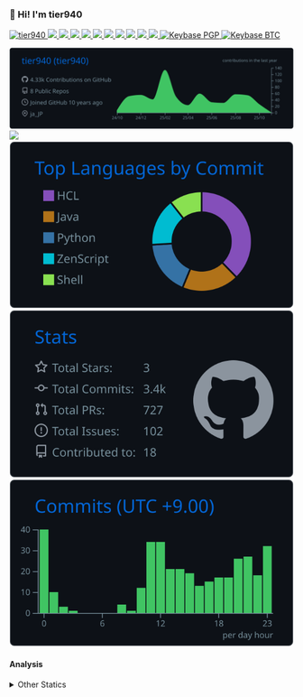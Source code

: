 ### 👋 Hi! I'm tier940

<p align="left"> 
  <a href="https://github.com/tier940/tier940/">
    <img src="https://komarev.com/ghpvc/?username=tier940" alt="tier940" />
  </a>
  <a href="http://twitter.com/tier940">
    <img height="20" src="https://img.shields.io/twitter/follow/tier940?label=Twitter&logo=twitter&style=flat" />
  </a>
  <a href="https://github.com/tier940">
    <img height="20" src="https://img.shields.io/github/followers/tier940?label=follow&logo=github&style=flat" />
  </a>
  <a href="https://www.reddit.com/user/tier940">
    <img height="20" src="https://img.shields.io/reddit/user-karma/combined/tier940?label=Reddit&logo=reddit&style=flat" />
  </a>
  <a href="https://stackoverflow.com/users/17317833/tier940">
    <img height="20" src="https://img.shields.io/stackexchange/stackoverflow/r/17317833?label=StackOverflow&logo=stack-overflow&style=flat" />
  </a>
  <a href="https://zenn.dev/tier940">
    <img height="20" src="https://zenn.badge.nikaera.com/s/tier940/likes" />
  </a>
  <a href="https://zenn.dev/tier940">
    <img height="20" src="https://zenn.badge.nikaera.com/s/tier940/followers" />
  </a>
  <a href="https://zenn.dev/tier940">
    <img height="20" src="https://zenn.badge.nikaera.com/s/tier940/articles" />
  </a>
  <a href="http://qiita.com/tier940">
    <img height="20" src="https://qiita-badge.apiapi.app/s/tier940/posts.svg" />
  </a>
  <a href="http://qiita.com/tier940">
    <img height="20" src="https://qiita-badge.apiapi.app/s/tier940/contributions.svg" />
  </a>
  <a href="https://github.com/tier940/tier940/">
    <img height="20" src="https://github.com/tier940/tier940/actions/workflows/main.yml/badge.svg" />
  </a>
  <a href="https://keybase.io/tier940">
    <img alt="Keybase PGP" src="https://img.shields.io/keybase/pgp/tier940">
  </a>
  <a href="https://keybase.io/tier940">
    <img alt="Keybase BTC" src="https://img.shields.io/keybase/btc/tier940">
  </a>
</p>

[![](https://raw.githubusercontent.com/tier940/tier940/main/profile-summary-card-output/github_dark/0-profile-details.svg)](https://github.com/vn7n24fzkq/github-profile-summary-cards)
[![](https://raw.githubusercontent.com/tier940/tier940/main/profile-summary-card-output/github_dark/1-repos-per-language.svg)](https://github.com/vn7n24fzkq/github-profile-summary-cards) [![](https://raw.githubusercontent.com/tier940/tier940/main/profile-summary-card-output/github_dark/2-most-commit-language.svg)](https://github.com/vn7n24fzkq/github-profile-summary-cards)
[![](https://raw.githubusercontent.com/tier940/tier940/main/profile-summary-card-output/github_dark/3-stats.svg)](https://github.com/vn7n24fzkq/github-profile-summary-cards) [![](https://raw.githubusercontent.com/tier940/tier940/main/profile-summary-card-output/github_dark/4-productive-time.svg)](https://github.com/vn7n24fzkq/github-profile-summary-cards)


#### Analysis
<!-- <img height="150" src="https://github.com/tier940/tier940/blob/master/images/stat.svg" alt="Alternative Text"/> -->

<details>
  <summary>Other Statics</summary>
  <!--START_SECTION:waka-->
![Code Time](http://img.shields.io/badge/Code%20Time-4%2C428%20hrs%2049%20mins-blue)

**🐱 My GitHub Data** 

> 📦 35.0 kB Used in GitHub's Storage 
 > 
> 💼 Opted to Hire
 > 
> 📜 8 Public Repositories 
 > 
> 🔑 5 Private Repositories 
 > 
**I'm an Early 🐤** 

```text
🌞 Morning                2669 commits        ████░░░░░░░░░░░░░░░░░░░░░   16.40 % 
🌆 Daytime                5924 commits        █████████░░░░░░░░░░░░░░░░   36.40 % 
🌃 Evening                5985 commits        █████████░░░░░░░░░░░░░░░░   36.78 % 
🌙 Night                  1695 commits        ███░░░░░░░░░░░░░░░░░░░░░░   10.42 % 
```
📅 **I'm Most Productive on Saturday** 

```text
Monday                   1620 commits        ██░░░░░░░░░░░░░░░░░░░░░░░   09.96 % 
Tuesday                  2648 commits        ████░░░░░░░░░░░░░░░░░░░░░   16.27 % 
Wednesday                2007 commits        ███░░░░░░░░░░░░░░░░░░░░░░   12.33 % 
Thursday                 1689 commits        ███░░░░░░░░░░░░░░░░░░░░░░   10.38 % 
Friday                   2277 commits        ███░░░░░░░░░░░░░░░░░░░░░░   13.99 % 
Saturday                 3044 commits        █████░░░░░░░░░░░░░░░░░░░░   18.71 % 
Sunday                   2988 commits        █████░░░░░░░░░░░░░░░░░░░░   18.36 % 
```


📊 **This Week I Spent My Time On** 

```text
🕑︎ Time Zone: Asia/Tokyo

💬 Programming Languages: 
Other                    36 hrs 5 mins       █████████████████████░░░░   82.98 % 
Java                     4 hrs 31 mins       ███░░░░░░░░░░░░░░░░░░░░░░   10.42 % 
Gradle                   40 mins             ░░░░░░░░░░░░░░░░░░░░░░░░░   01.55 % 
JSON                     38 mins             ░░░░░░░░░░░░░░░░░░░░░░░░░   01.46 % 
Markdown                 28 mins             ░░░░░░░░░░░░░░░░░░░░░░░░░   01.10 % 

🔥 Editors: 
Edge                     35 hrs 20 mins      ████████████████████░░░░░   81.28 % 
IntelliJ IDEA            6 hrs 20 mins       ████░░░░░░░░░░░░░░░░░░░░░   14.58 % 
VS Code                  1 hr 6 mins         █░░░░░░░░░░░░░░░░░░░░░░░░   02.53 % 
Chrome                   42 mins             ░░░░░░░░░░░░░░░░░░░░░░░░░   01.61 % 

💻 Operating System: 
Windows                  36 hrs 46 mins      █████████████████████░░░░   84.55 % 
Mac                      5 hrs 31 mins       ███░░░░░░░░░░░░░░░░░░░░░░   12.69 % 
Unknown OS               42 mins             ░░░░░░░░░░░░░░░░░░░░░░░░░   01.61 % 
Linux                    29 mins             ░░░░░░░░░░░░░░░░░░░░░░░░░   01.14 % 
```

**I Mostly Code in Java** 

```text
Java                     15 repos            ████████████░░░░░░░░░░░░░   50.00 % 
ZenScript                3 repos             ██░░░░░░░░░░░░░░░░░░░░░░░   10.00 % 
Shell                    2 repos             ██░░░░░░░░░░░░░░░░░░░░░░░   06.67 % 
Python                   2 repos             ██░░░░░░░░░░░░░░░░░░░░░░░   06.67 % 
HTML                     1 repo              █░░░░░░░░░░░░░░░░░░░░░░░░   03.33 % 
```



**Timeline**

![Lines of Code chart](https://raw.githubusercontent.com/tier940/tier940/main/assets/bar_graph.png)


 Last Updated on 08/09/2024 01:31:42 UTC
<!--END_SECTION:waka-->
</details>
